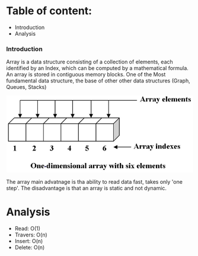 # Table of content:
 - Introduction
 - Analysis

### Introduction
Array is a data structure consisting of a collection of elements, each identified by an Index, which can be computed by a mathematical formula. 
An array is stored in contiguous memory blocks.
One of the Most fundamental data structure, the base of other other data structures (Graph, Queues, Stacks)

![array](array.jpeg)

The array main advatnage is tha ability to read data fast, takes only 'one step'. The disadvantage is that an array is static and not dynamic.

# Analysis
- Read: O(1)
- Travers: O(n) 
- Insert: O(n)
- Delete: O(n) 


